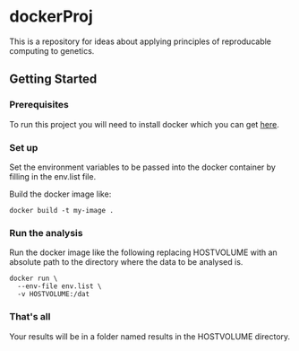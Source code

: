 # dockerProj

This is a repository for ideas about applying principles of reproducable computing to genetics.

## Getting Started

### Prerequisites

To run this project you will need to install docker which you can get [here](https://www.docker.com/).

### Set up

Set the environment variables to be passed into the docker container by filling in the env.list file.

Build the docker image like:

```
docker build -t my-image .
```

### Run the analysis

Run the docker image like the following replacing HOSTVOLUME with an absolute path to the directory where the data to be analysed is.

```
docker run \
  --env-file env.list \
  -v HOSTVOLUME:/dat
```

### That's all

Your results will be in a folder named results in the HOSTVOLUME directory.
